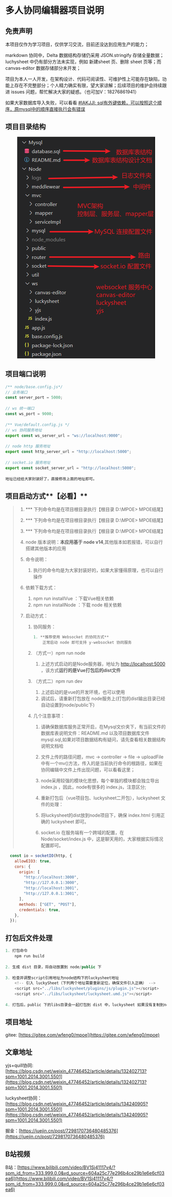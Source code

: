 # 多人协同编辑器项目说明

## 免责声明

本项目仅作为学习项目，仅供学习交流，目前还没达到应用生产的能力；

markdown 协同中，Delta 数据结构存储仍采用 JSON.stringify 存储全量数据；luchysheet 中仍有部分方法未实现，例如 新建sheet 页、删除 sheet 页等；而 canvas-editor 数据存储部分未开发；

项目为本人一人开发，在架构设计、代码可阅读性、可维护性上可能存在缺陷，功能上存在不完整部分；个人精力确实有限，望大家谅解；后续项目的维护会持续跟进 issues 问题，帮忙解决大家的疑惑。（也可加V：18276861941）

如果大家数据库导入失败，可以看看 [#IAKJJI: sql有外键依赖，可以按照这个顺序，原mysql中的顺序直接执行会有错误](https://gitee.com/wfeng0/mpoe/issues/IAKJJI)

## 项目目录结构

<p align="center">
    <img src='./public/catalog.png'/>
</p>



## 项目端口说明

~~~javascript
/** node/base.config.js*/
// 业务端口
const server_port = 5000;

// ws 统一端口
const ws_port = 9000;

/** Vue/default.config.js */
// ws 协同服务地址
export const ws_server_url = "ws://localhost:9000";

// node http 服务地址
export const http_server_url = "http://localhost:5000";

// socket.io 服务地址
export const socket_server_url = "http://localhost:5000";

地址已经给大家封装好了，直接修改上面的地址即可。
~~~



## 项目启动方式**【必看】**

> 1. *** 下列命令均是在项目根目录执行【根目录  D:\MPOE>  MPOE结尾】
>
> 2. *** 下列命令均是在项目根目录执行【根目录  D:\MPOE>  MPOE结尾】
>
> 3. *** 下列命令均是在项目根目录执行【根目录  D:\MPOE>  MPOE结尾】
>
> 4. node 版本说明：**本应用基于 node v14**,其他版本如若报错，可以自行搭建其他版本的应用
>
> 5. 命令说明：
>
>    1. 执行的命令均是为大家封装好的，如果大家懂得原理，也可以自行操作
>
> 6. 依赖下载方式：
>
>    1. npm run installVue ：下载Vue相关依赖
>    2. npm run installNode ：下载 node 相关依赖
>
> 7. 启动方式：
>
>    1. 协同服务：
>
>       ```javascript
>       1. **推荐使用 Websocket 的协同方式**
>           正常启动 node 即可支持 y-websocket 协同服务
>       ```
>
>    2. （方式一）npm run node
>
>       1. 上述方式启动的是Node服务器，地址为 [http://localhost:5000](http://localhost:5000) ，该方式**运行的是Vue打包后的dist文件**
>
>    3. （方式二）npm run dev
>
>       1. 上述启动的是vue的开发环境，也可以使用
>       2. 调试后，请重新打包放在 node服务上(打包的dist输出目录已经自动设置到node/public下)
>
>    4. 几个注意事项：
>
>       1. 请确保数据库服务正常开启，在Mysql文价夹下，有当前文件的数据库表说明文件：README.md 以及项目数据库文件 mysql.sql,如果对项目数据结构有疑问，请先查看相关数据结构说明文档哈
>
>       2. 文件上传的路径问题，mvc -> controller -> file -> uploadFile 中有一个mv()方法，传入的是当前执行命令的根路径，如果在协同编辑中文件上传出现问题，可以看看这里；
>
>       3. node采用较强的模块化思想，每个单独的模块都会独立导出 index.js ，因此，node有很多的 index.js，注意区分;
>
>       4. 重新打包后（vue项目包、luckysheet二开包），luckysheet 文件的处理：
>       5. 将luckysheet的dist放到node项目下，确保 index.html 引用正确的 luckysheet 即可。
>       6. socket.io 在服务端有一个跨域的配置，在 Node/socket/index.js 中，这是聊天用的，大家根据实际情况配置即可。
```js
  const io = socketIO(http, {
    allowEIO3: true,
    cors: {
      origin: [
        "http://localhost:3000",
        "http://127.0.0.1:3000",
        "http://localhost:3001",
        "http://127.0.0.1:3001",
      ],
      methods: ["GET", "POST"],
      credentials: true,
    },
  });
```



## 打包后文件处理

```javascript
1. 打包命令
    npm run build
    
2. 生成 dist 目录，将自动放置到 node/public 下

3. 检查并调整script引用地址为node结构下的luckysheet地址
    <!-- 引入 luckySheet（下列两个地址需要重新定位，确保文件引入正确） -->
    <script src="../libs/luckysheet/plugins/js/plugin.js"></script>
    <script src="../libs/luckysheet/luckysheet.umd.js"></script>

4. 打包后，public 下的libs目录会一起打包到 dist 中，luckysheet 如果没有复制到node中，则引的是当前目录下的 libs 即可
```


## 项目地址

gitee: [https://gitee.com/wfeng0/mpoe](https://gitee.com/wfeng0/mpoe)



## 文章地址

yjs+quill协同: [https://blog.csdn.net/weixin_47746452/article/details/132402713?spm=1001.2014.3001.5501](https://blog.csdn.net/weixin_47746452/article/details/132402713?spm=1001.2014.3001.5501)

luckysheet协同：[https://blog.csdn.net/weixin_47746452/article/details/134240905?spm=1001.2014.3001.5501](https://blog.csdn.net/weixin_47746452/article/details/134240905?spm=1001.2014.3001.5501)

掘金：[https://juejin.cn/post/7298170736480485376](https://juejin.cn/post/7298170736480485376)



## B站视频

B站：[https://www.bilibili.com/video/BV1Sj41117v4/?spm_id_from=333.999.0.0&vd_source=604a25c77e296b4ce29b1e6e6cf03ea6](https://www.bilibili.com/video/BV1Sj41117v4/?spm_id_from=333.999.0.0&vd_source=604a25c77e296b4ce29b1e6e6cf03ea6)